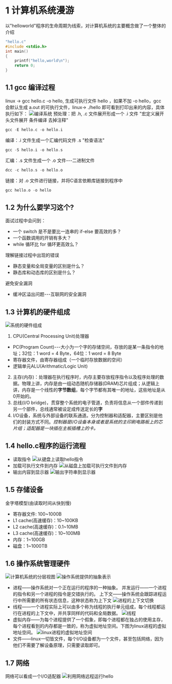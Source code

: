 # 1 计算机系统漫游
以"helloworld"程序的生命周期为线索，对计算机系统的主要概念做了一个整体的介绍
```C
"hello.c"
#include <stdio.h>
int main()
{
    printf("hello,world\n");
    return 0;
}
```
## **1.1 gcc 编译过程**
linux -> gcc hello.c -o hello, 生成可执行文件 hello ，如果不加 -o hello，gcc 会默认生成 a.out 的可执行文件，linux-> ./hello 即可看到打印出来的内容，具体执行如下：
![编译系统](/photo/chapter_one/1-1.png)
预处理：把 .h, .c 文件展开形成一个 .i 文件 "宏定义展开 头文件展开 条件编译 去掉注释" 
```C
gcc -E hello.c -o hello.i
```
编译：.i 文件生成一个汇编代码文件 .s "检查语法"
```C
gcc -S hello.i -o hello.s
```
汇编：.s 文件生成一个 .o 文件---二进制文件
```C
dcc -c hello.s -o hello.o
```
链接：对 .o 文件进行链接，并将C语言依赖库链接到程序中
```C
gcc hello.o -o hello
```
## **1.2 为什么要学习这个?**
面试过程中会问到：
+ 一个 switch 是不是要比一连串的 if-else 要高效的多？
+ 一个函数调用的开销有多大？
+ while 循环比 for 循环更高效么？  

理解链接过程中出现的错误
+ 静态变量和全局变量的区别是什么？
+ 静态库和动态库的区别是什么？  

避免安全漏洞
+ 缓冲区溢出问题---互联网的安全漏洞

## **1.3 计算机的硬件组成**
![系统的硬件组成](photo/chapter_one/1-2.png)
1. CPU(Central Processing Unit)处理器
+ PC(Program Count)---大小为一个字的存储空间，存放的是某一条指令的地址；32位：1 word = 4 Byte，64位：1 word = 8 Byte
+ 寄存器文件，由寄存器组成（一个临时存放数据的空间）
+ 逻辑单元ALU(Arithmatic/Logic Unit)
2. 主存(内存)：处理器在执行程序时，内存主要存放程序指令以及程序处理的数据。物理上讲，内存是由一组动态随机存储器(DRAM)芯片组成；从逻辑上讲，内存是一个线性的**字节数组**，每个字节都有其唯一的地址，这些地址是从0开始的。
3. 总线(I/O bridge)，贯穿整个系统的电子管道，负责将信息从一个部件传递到另一个部件，总线通常被设定成传送定长的**字**
4. I/O设备，系统与外部设备的联系通道。分为控制器和适配器，主要区别是他们的封装方式不同。*控制器是I/O设备本身或者是系统的主印刷电路板上的芯片组；适配器是一块插在主板插槽上的卡。*

## **1.4 hello.c程序的运行流程**
+ 读取指令
  ![从键盘上读取hello指令](photo/chapter_one/1-3.png)
+ 加载可执行文件到内存
  ![从磁盘上加载可执行文件到内存](photo/chapter_one/1-4.png)
+ 输出内容到显示器
  ![输出字符串到显示器](photo/chapter_one/1-5.png)

## **1.5 存储设备**  
金字塔模型(由读取时间从快到慢)
+ 寄存器文件: 100~1000B
+ L1 cache(高速缓存)：10~100KB
+ L2 cache(高速缓存)：0.1~10MB
+ L3 cache(高速缓存)：10~100MB
+ 内存：1~100GB
+ 磁盘：1~1000TB
  
## **1.6 操作系统管理硬件**
![计算机系统的分层视图](photo/chapter_one/1-6.png)
![操作系统提供的抽象表示](photo/chapter_one/1-9.png)
+ 进程——操作系统对一个正在运行的程序的一种抽象。
  并发运行——一个进程的指令和另一个进程的指令是交错执行的。
  上下文——操作系统会跟踪进程运行中所需要的所有状态信息，这种状态称为上下文
  ![进程的上下文切换](photo/chapter_one/1-7.png)
+ 线程——一个进程实际上可以由多个称为线程的执行单元组成，每个线程都运行在进程的上下文中，并共享同样的代码和全局数据。
  ![线程](photo/chapter_one/1-8.png)
+ 虚拟内存——为每个进程提供了一个假象，即每个进程都在独占的使用主存，每个进程看到的内存都是一致的，称为虚拟地址空间。下图为linux进程的虚拟地址空间。
  ![linux进程的虚拟地址空间](photo/chapter_one/1-10.png)
+ 文件——linux一切皆文件，每个I/O设备都为一个文件，甚至包括网络，因为他们不需要了解设备原理，只需要读取即可。
## **1.7 网络**
网络可以看成一个I/O适配器
![利用网络远程运行hello](photo/chapter_one/1-11.png)
